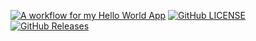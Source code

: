 [![A workflow for my Hello World App](https://github.com/SoPyayTun/Devlop_Lab/actions/workflows/main.yml/badge.svg)](https://github.com/SoPyayTun/Devlop_Lab/actions/workflows/main.yml)
[![GitHub LICENSE](https://img.shields.io/github/license/<SoPyayTun>/devops.svg?style=flat-square)](https://github.com/<SoPyayTun>/Devlop_Lab/blob/master/LICENSE)
[![GitHub Releases](https://img.shields.io/github/release/<SoPyayTun>/devops/all.svg?style=flat-square)](https://github.com/<SoPyayTun>/Devlop_Lab/releases)
